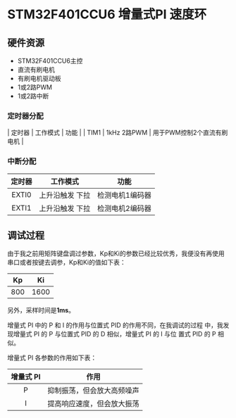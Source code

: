 # STM32F401CCU6	增量式PI 速度环

## 硬件资源

- STM32F401CCU6主控
- 直流有刷电机
- 有刷电机驱动板
- 1或2路PWM
- 1或2路中断

### 定时器分配

| 定时器 | 工作模式 | 功能 |
| TIM1 | 1kHz 2路PWM | 用于PWM控制2个直流有刷电机 |

### 中断分配

| 定时器 | 工作模式 | 功能 |
|:-:|:-:|:-:|
| EXTI0 | 上升沿触发	下拉 | 检测电机1编码器 |
| EXTI1 | 上升沿触发	下拉 | 检测电机2编码器 |

## 调试过程
由于我之前用矩阵键盘调过参数，Kp和Ki的参数已经比较优秀，我便没有再使用串口或者按键去调参，Kp和Ki的值如下表：

|Kp|Ki|
|:-:|:-:|
|800|1600|

另外，采样时间是**1ms**。

增量式 PI 中的 P 和 I 的作用与位置式 PID 的作用不同，在我调试的过程
中，我发现增量式 PI 的 P 与位置式 PID 的 D 相似，增量式 PI 的 I 与位
置式 PID 的 P 相似。

增量式 PI 各参数的作用如下表：


|增量式 PI|作用
|:-:|:-:|
|P|抑制振荡，但会放大高频噪声|
|I|提高响应速度，但会放大振荡|

